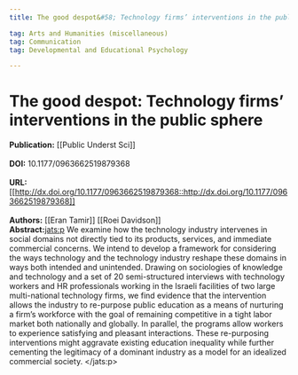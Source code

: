 ```yaml
---
title: The good despot&#58; Technology firms’ interventions in the public sphere

tag: Arts and Humanities (miscellaneous) 
tag: Communication 
tag: Developmental and Educational Psychology

---
```


# The good despot: Technology firms’ interventions in the public sphere

**Publication:** [[Public Underst Sci]]<br><br>**DOI:** 10.1177/0963662519879368                                         
<br>**URL:**[[http://dx.doi.org/10.1177/0963662519879368::http://dx.doi.org/10.1177/0963662519879368]]<br><br>**Authors:** [[Eran Tamir]] [[Roei Davidson]] <br>**Abstract:**<jats:p> We examine how the technology industry intervenes in social domains not directly tied to its products, services, and immediate commercial concerns. We intend to develop a framework for considering the ways technology and the technology industry reshape these domains in ways both intended and unintended. Drawing on sociologies of knowledge and technology and a set of 20 semi-structured interviews with technology workers and HR professionals working in the Israeli facilities of two large multi-national technology firms, we find evidence that the intervention allows the industry to re-purpose public education as a means of nurturing a firm’s workforce with the goal of remaining competitive in a tight labor market both nationally and globally. In parallel, the programs allow workers to experience satisfying and pleasant interactions. These re-purposing interventions might aggravate existing education inequality while further cementing the legitimacy of a dominant industry as a model for an idealized commercial society. </jats:p>

